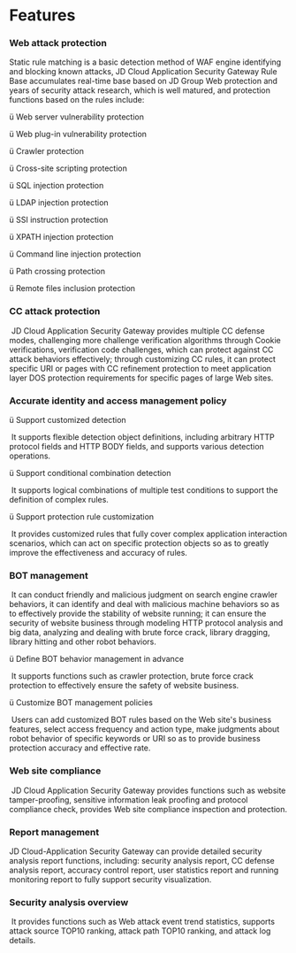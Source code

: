 # Features

### Web attack protection

Static rule matching is a basic detection method of WAF engine identifying and blocking known attacks, JD Cloud Application Security Gateway Rule Base accumulates real-time base based on JD Group Web protection and years of security attack research, which is well matured, and protection functions based on the rules include:

ü  Web server vulnerability protection

ü  Web plug-in vulnerability protection

ü  Crawler protection

ü  Cross-site scripting protection

ü  SQL injection protection

ü  LDAP injection protection

ü  SSI instruction protection

ü  XPATH injection protection

ü  Command line injection protection

ü  Path crossing protection

ü  Remote files inclusion protection

### CC attack protection

​    JD Cloud Application Security Gateway provides multiple CC defense modes, challenging more challenge verification algorithms through Cookie verifications, verification code challenges, which can protect against CC attack behaviors effectively; through customizing CC rules, it can protect specific URI or pages with CC refinement protection to meet application layer DOS protection requirements for specific pages of large Web sites.

### Accurate identity and access management policy

ü  Support customized detection

​    It supports flexible detection object definitions, including arbitrary HTTP protocol fields and HTTP BODY fields, and supports various detection operations.

ü  Support conditional combination detection

​    It supports logical combinations of multiple test conditions to support the definition of complex rules.

ü  Support protection rule customization

​    It provides customized rules that fully cover complex application interaction scenarios, which can act on specific protection objects so as to greatly improve the effectiveness and accuracy of rules.

### BOT management

​       It can conduct friendly and malicious judgment on search engine crawler behaviors, it can identify and deal with malicious machine behaviors so as to effectively provide the stability of website running; it can ensure the security of website business through modeling HTTP protocol analysis and big data, analyzing and dealing with brute force crack, library dragging, library hitting and other robot behaviors.

ü  Define BOT behavior management in advance

​       It supports functions such as crawler protection, brute force crack protection to effectively ensure the safety of website business.

ü  Customize BOT management policies

​       Users can add customized BOT rules based on the Web site's business features, select access frequency and action type, make judgments about robot behavior of specific keywords or URI so as to provide business protection accuracy and effective rate.

### Web site compliance

​       JD Cloud Application Security Gateway provides functions such as website tamper-proofing, sensitive information leak proofing and protocol compliance check, provides Web site compliance inspection and protection.

### Report management

JD Cloud-Application Security Gateway can provide detailed security analysis report functions, including: security analysis report, CC defense analysis report, accuracy control report, user statistics report and running monitoring report to fully support security visualization.

### Security analysis overview

​    It provides functions such as Web attack event trend statistics, supports attack source TOP10 ranking, attack path TOP10 ranking, and attack log details.